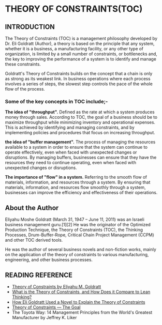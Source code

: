 # THEORY OF CONSTRAINTS(TOC)

## INTRODUCTION

The Theory of Constraints (TOC) is a management philosophy developed by Dr. Eli Goldratt (Author), a theory is based on the principle that any system, whether it is a business, a manufacturing facility, or any other type of organization, is limited by a small number of constraints, or bottlenecks and, the key to improving the performance of a system is to identify and manage these constraints.

Goldratt's Theory of Constraints builds on the concept that a chain is only as strong as its weakest link. In business operations where each process involves a series of steps, the slowest step controls the pace of the whole flow of the process.

### Some of the key concepts in TOC include;-

**The idea of "throughput".**
Defined as the rate at which a system produces money through sales. According to TOC, the goal of a business should be to maximize throughput while minimizing inventory and operational expenses. This is achieved by identifying and managing constraints, and by implementing policies and procedures that focus on increasing throughput.

**the idea of "buffer management".**
The process of managing the resources available to a system in order to ensure that the system can continue to operate effectively, even when faced with unexpected changes or disruptions. By managing buffers, businesses can ensure that they have the resources they need to continue operating, even when faced with unexpected changes or disruptions.

**The importance of "flow" in a system.**
Referring to the smooth flow of materials, information, and resources through a system. By ensuring that materials, information, and resources flow smoothly through a system, businesses can improve the efficiency and effectiveness of their operations.

## About the Author

Eliyahu Moshe Goldratt (March 31, 1947 – June 11, 2011) was an Israeli business management guru.[1][2] He was the originator of the Optimized Production Technique, the Theory of Constraints (TOC), the Thinking Processes, Drum-Buffer-Rope, Critical Chain Project Management (CCPM) and other TOC derived tools.

He was the author of several business novels and non-fiction works, mainly on the application of the theory of constraints to various manufacturing, engineering, and other business processes.

## READING REFERENCE

* [Theory of Constraints by Eliyahu M. Goldratt](https://www.goodreads.com/en/book/show/582174)
* [What is the Theory of Constraints, and How Does it Compare to Lean Thinking?](https://www.lean.org/the-lean-post/articles/what-is-the-theory-of-constraints-and-how-does-it-compare-to-lean-thinking/)
* [How Eli Goldratt Used a Novel to Explain the Theory of Constraints](https://www.sixsigmadaily.com/eli-goldratt-novel-theory-of-constraints/)
* [Theory of Constraints — The Goal](https://medium.com/10x-curiosity/theory-of-constraints-the-goal-39e0b6975ba1)
* The Toyota Way: 14 Management Principles from the World's Greatest Manufacturer by Jeffrey K. Liker